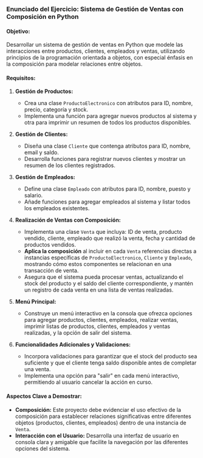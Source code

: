### Enunciado del Ejercicio: Sistema de Gestión de Ventas con Composición en Python

#### Objetivo:
Desarrollar un sistema de gestión de ventas en Python que modele las interacciones entre productos, clientes, empleados y ventas, utilizando principios de la programación orientada a objetos, con especial énfasis en la composición para modelar relaciones entre objetos.

#### Requisitos:

1. **Gestión de Productos:**
   - Crea una clase `ProductoElectronico` con atributos para ID, nombre, precio, categoría y stock.
   - Implementa una función para agregar nuevos productos al sistema y otra para imprimir un resumen de todos los productos disponibles.

2. **Gestión de Clientes:**
   - Diseña una clase `Cliente` que contenga atributos para ID, nombre, email y saldo.
   - Desarrolla funciones para registrar nuevos clientes y mostrar un resumen de los clientes registrados.

3. **Gestión de Empleados:**
   - Define una clase `Empleado` con atributos para ID, nombre, puesto y salario.
   - Añade funciones para agregar empleados al sistema y listar todos los empleados existentes.

4. **Realización de Ventas con Composición:**
   - Implementa una clase `Venta` que incluya: ID de venta, producto vendido, cliente, empleado que realizó la venta, fecha y cantidad de productos vendidos.
   - **Aplica la composición** al incluir en cada `Venta` referencias directas a instancias específicas de `ProductoElectronico`, `Cliente` y `Empleado`, mostrando cómo estos componentes se relacionan en una transacción de venta.
   - Asegura que el sistema pueda procesar ventas, actualizando el stock del producto y el saldo del cliente correspondiente, y mantén un registro de cada venta en una lista de ventas realizadas.

5. **Menú Principal:**
   - Construye un menú interactivo en la consola que ofrezca opciones para agregar productos, clientes, empleados, realizar ventas, imprimir listas de productos, clientes, empleados y ventas realizadas, y la opción de salir del sistema.

6. **Funcionalidades Adicionales y Validaciones:**
   - Incorpora validaciones para garantizar que el stock del producto sea suficiente y que el cliente tenga saldo disponible antes de completar una venta.
   - Implementa una opción para "salir" en cada menú interactivo, permitiendo al usuario cancelar la acción en curso.

#### Aspectos Clave a Demostrar:
- **Composición:** Este proyecto debe evidenciar el uso efectivo de la composición para establecer relaciones significativas entre diferentes objetos (productos, clientes, empleados) dentro de una instancia de `Venta`.
- **Interacción con el Usuario:** Desarrolla una interfaz de usuario en consola clara y amigable que facilite la navegación por las diferentes opciones del sistema.
